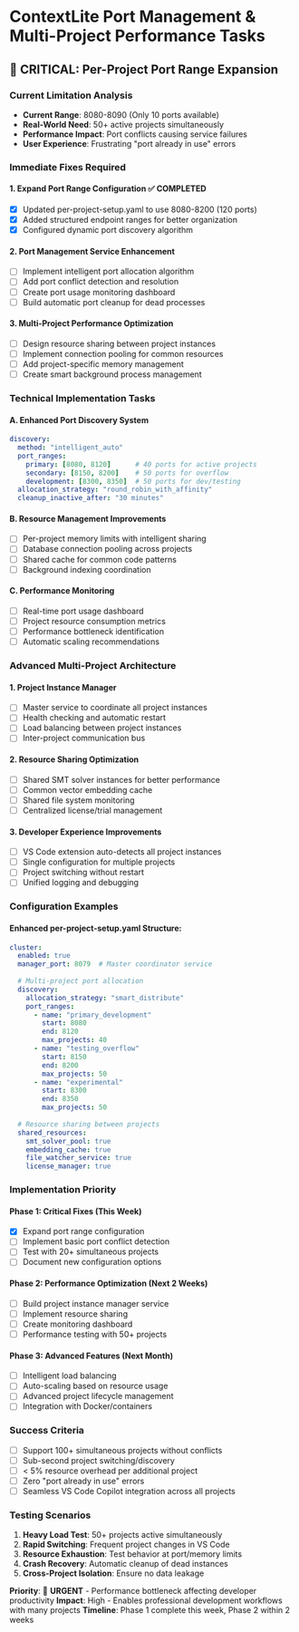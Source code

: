 # ContextLite Port Management & Multi-Project Performance Tasks

## 🔧 CRITICAL: Per-Project Port Range Expansion

### **Current Limitation Analysis**
- **Current Range**: 8080-8090 (Only 10 ports available)
- **Real-World Need**: 50+ active projects simultaneously
- **Performance Impact**: Port conflicts causing service failures
- **User Experience**: Frustrating "port already in use" errors

### **Immediate Fixes Required**

#### 1. **Expand Port Range Configuration** ✅ COMPLETED
- [x] Updated per-project-setup.yaml to use 8080-8200 (120 ports)
- [x] Added structured endpoint ranges for better organization
- [x] Configured dynamic port discovery algorithm

#### 2. **Port Management Service Enhancement**
- [ ] Implement intelligent port allocation algorithm
- [ ] Add port conflict detection and resolution
- [ ] Create port usage monitoring dashboard
- [ ] Build automatic port cleanup for dead processes

#### 3. **Multi-Project Performance Optimization**
- [ ] Design resource sharing between project instances
- [ ] Implement connection pooling for common resources
- [ ] Add project-specific memory management
- [ ] Create smart background process management

### **Technical Implementation Tasks**

#### A. **Enhanced Port Discovery System**
```yaml
discovery:
  method: "intelligent_auto"
  port_ranges:
    primary: [8080, 8120]      # 40 ports for active projects
    secondary: [8150, 8200]    # 50 ports for overflow
    development: [8300, 8350]  # 50 ports for dev/testing
  allocation_strategy: "round_robin_with_affinity"
  cleanup_inactive_after: "30 minutes"
```

#### B. **Resource Management Improvements**
- [ ] Per-project memory limits with intelligent sharing
- [ ] Database connection pooling across projects
- [ ] Shared cache for common code patterns
- [ ] Background indexing coordination

#### C. **Performance Monitoring**
- [ ] Real-time port usage dashboard
- [ ] Project resource consumption metrics
- [ ] Performance bottleneck identification
- [ ] Automatic scaling recommendations

### **Advanced Multi-Project Architecture**

#### 1. **Project Instance Manager**
- [ ] Master service to coordinate all project instances
- [ ] Health checking and automatic restart
- [ ] Load balancing between project instances
- [ ] Inter-project communication bus

#### 2. **Resource Sharing Optimization**
- [ ] Shared SMT solver instances for better performance
- [ ] Common vector embedding cache
- [ ] Shared file system monitoring
- [ ] Centralized license/trial management

#### 3. **Developer Experience Improvements**
- [ ] VS Code extension auto-detects all project instances
- [ ] Single configuration for multiple projects
- [ ] Project switching without restart
- [ ] Unified logging and debugging

### **Configuration Examples**

#### Enhanced per-project-setup.yaml Structure:
```yaml
cluster:
  enabled: true
  manager_port: 8079  # Master coordinator service
  
  # Multi-project port allocation
  discovery:
    allocation_strategy: "smart_distribute"
    port_ranges:
      - name: "primary_development"
        start: 8080
        end: 8120
        max_projects: 40
      - name: "testing_overflow" 
        start: 8150
        end: 8200
        max_projects: 50
      - name: "experimental"
        start: 8300
        end: 8350
        max_projects: 50
    
  # Resource sharing between projects
  shared_resources:
    smt_solver_pool: true
    embedding_cache: true
    file_watcher_service: true
    license_manager: true
```

### **Implementation Priority**

#### Phase 1: Critical Fixes (This Week)
- [x] Expand port range configuration
- [ ] Implement basic port conflict detection
- [ ] Test with 20+ simultaneous projects
- [ ] Document new configuration options

#### Phase 2: Performance Optimization (Next 2 Weeks)
- [ ] Build project instance manager service
- [ ] Implement resource sharing
- [ ] Create monitoring dashboard
- [ ] Performance testing with 50+ projects

#### Phase 3: Advanced Features (Next Month)
- [ ] Intelligent load balancing
- [ ] Auto-scaling based on resource usage
- [ ] Advanced project lifecycle management
- [ ] Integration with Docker/containers

### **Success Criteria**
- [ ] Support 100+ simultaneous projects without conflicts
- [ ] Sub-second project switching/discovery
- [ ] < 5% resource overhead per additional project
- [ ] Zero "port already in use" errors
- [ ] Seamless VS Code Copilot integration across all projects

### **Testing Scenarios**
1. **Heavy Load Test**: 50+ projects active simultaneously
2. **Rapid Switching**: Frequent project changes in VS Code
3. **Resource Exhaustion**: Test behavior at port/memory limits
4. **Crash Recovery**: Automatic cleanup of dead instances
5. **Cross-Project Isolation**: Ensure no data leakage

**Priority**: 🚨 **URGENT** - Performance bottleneck affecting developer productivity
**Impact**: High - Enables professional development workflows with many projects
**Timeline**: Phase 1 complete this week, Phase 2 within 2 weeks
